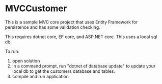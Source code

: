 # MVCCustomer

This is a sample MVC core project that uses Entity Framework for persistence and has some validation checking. 

This requires dotnet core, EF core, and ASP.NET core.  This uses a local sql db.

To run:
1) open solution
2) in a command prompt, run "dotnet ef database update" to update your local db to get the customers database and tables.
3) compile and run application